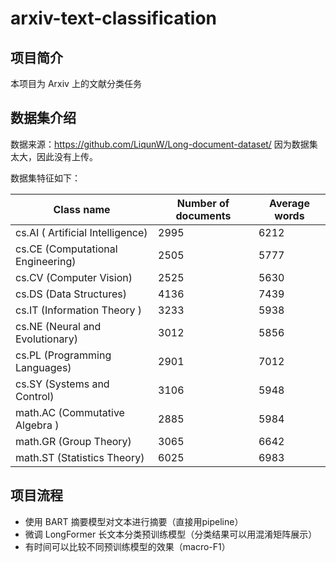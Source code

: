 # arxiv-text-classification

## 项目简介
本项目为 Arxiv 上的文献分类任务

## 数据集介绍

数据来源：https://github.com/LiqunW/Long-document-dataset/
因为数据集太大，因此没有上传。

数据集特征如下：

| Class name | Number of documents | Average words |
|--|--|--|
| cs.AI ( Artificial Intelligence) | 2995 | 6212 |
| cs.CE (Computational Engineering) | 2505 | 5777 |
| cs.CV (Computer Vision) | 2525 | 5630 |
| cs.DS (Data Structures) | 4136 | 7439 |
| cs.IT (Information Theory ) | 3233 | 5938 |
| cs.NE (Neural and Evolutionary) | 3012 | 5856 |
| cs.PL (Programming Languages) | 2901 | 7012 |
| cs.SY (Systems and Control) | 3106 | 5948 |
| math.AC (Commutative Algebra ) | 2885 | 5984 |
| math.GR (Group Theory) | 3065 | 6642 |
| math.ST (Statistics Theory) | 6025 | 6983 |

## 项目流程

- 使用 BART 摘要模型对文本进行摘要（直接用pipeline）
- 微调 LongFormer 长文本分类预训练模型（分类结果可以用混淆矩阵展示）
- 有时间可以比较不同预训练模型的效果（macro-F1）

